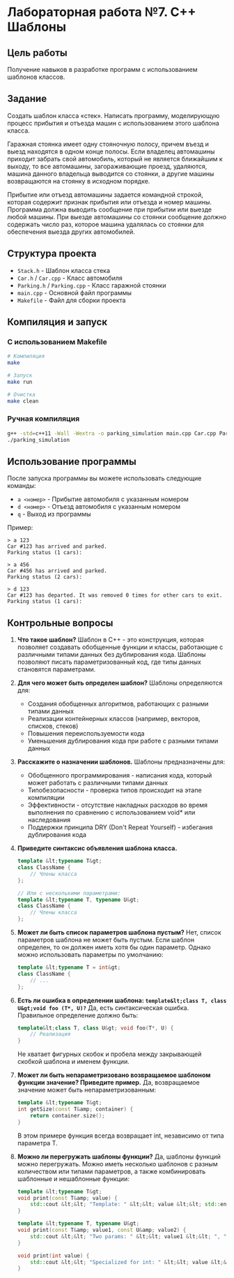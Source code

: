 # Лабораторная работа №7. C++ Шаблоны

## Цель работы
Получение навыков в разработке программ с использованием шаблонов классов.

## Задание
Создать шаблон класса «стек». Написать программу, моделирующую процесс прибытия и отъезда машин с использованием этого шаблона класса.

Гаражная стоянка имеет одну стояночную полосу, причем въезд и выезд находятся в одном конце полосы. Если владелец автомашины приходит забрать свой автомобиль, который не является ближайшим к выходу, то все автомашины, загораживающие проезд, удаляются, машина данного владельца выводится со стоянки, а другие машины возвращаются на стоянку в исходном порядке.

Прибытие или отъезд автомашины задается командной строкой, которая содержит признак прибытия или отъезда и номер машины. Программа должна выводить сообщение при прибытии или выезде любой машины. При выезде автомашины со стоянки сообщение должно содержать число раз, которое машина удалялась со стоянки для обеспечения выезда других автомобилей.

## Структура проекта
- `Stack.h` - Шаблон класса стека
- `Car.h` / `Car.cpp` - Класс автомобиля
- `Parking.h` / `Parking.cpp` - Класс гаражной стоянки
- `main.cpp` - Основной файл программы
- `Makefile` - Файл для сборки проекта

## Компиляция и запуск

### С использованием Makefile
```bash
# Компиляция
make

# Запуск
make run

# Очистка
make clean
```

### Ручная компиляция
```bash
g++ -std=c++11 -Wall -Wextra -o parking_simulation main.cpp Car.cpp Parking.cpp
./parking_simulation
```

## Использование программы
После запуска программы вы можете использовать следующие команды:
- `a <номер>` - Прибытие автомобиля с указанным номером
- `d <номер>` - Отъезд автомобиля с указанным номером
- `q` - Выход из программы

Пример:
```
> a 123
Car #123 has arrived and parked.
Parking status (1 cars):

> a 456
Car #456 has arrived and parked.
Parking status (2 cars):

> d 123
Car #123 has departed. It was removed 0 times for other cars to exit.
Parking status (1 cars):
```

## Контрольные вопросы

1. **Что такое шаблон?**
   Шаблон в C++ - это конструкция, которая позволяет создавать обобщенные функции и классы, работающие с различными типами данных без дублирования кода. Шаблоны позволяют писать параметризованный код, где типы данных становятся параметрами.

2. **Для чего может быть определен шаблон?**
   Шаблоны определяются для:
   - Создания обобщенных алгоритмов, работающих с разными типами данных
   - Реализации контейнерных классов (например, векторов, списков, стеков)
   - Повышения переиспользуемости кода
   - Уменьшения дублирования кода при работе с разными типами данных

3. **Расскажите о назначении шаблонов.**
   Шаблоны предназначены для:
   - Обобщенного программирования - написания кода, который может работать с различными типами данных
   - Типобезопасности - проверка типов происходит на этапе компиляции
   - Эффективности - отсутствие накладных расходов во время выполнения по сравнению с использованием void* или наследования
   - Поддержки принципа DRY (Don't Repeat Yourself) - избегания дублирования кода

4. **Приведите синтаксис объявления шаблона класса.**
   ```cpp
   template &lt;typename T&gt;
   class ClassName {
       // Члены класса
   };
   
   // Или с несколькими параметрами:
   template &lt;typename T, typename U&gt;
   class ClassName {
       // Члены класса
   };
   ```

5. **Может ли быть список параметров шаблона пустым?**
   Нет, список параметров шаблона не может быть пустым. Если шаблон определен, то он должен иметь хотя бы один параметр. Однако можно использовать параметры по умолчанию:
   ```cpp
   template &lt;typename T = int&gt;
   class ClassName {
       // ...
   };
   ```

6. **Есть ли ошибка в определении шаблона: `template&lt;class T, class U&gt;void foo (T*, U)?`**
   Да, есть синтаксическая ошибка. Правильное определение должно быть:
   ```cpp
   template&lt;class T, class U&gt; void foo(T*, U) {
       // Реализация
   }
   ```
   Не хватает фигурных скобок и пробела между закрывающей скобкой шаблона и именем функции.

7. **Может ли быть непараметризовано возвращаемое шаблоном функции значение? Приведите пример.**
   Да, возвращаемое значение может быть непараметризованным:
   ```cpp
   template &lt;typename T&gt;
   int getSize(const T&amp; container) {
       return container.size();
   }
   ```
   В этом примере функция всегда возвращает int, независимо от типа параметра T.

8. **Можно ли перегружать шаблоны функции?**
   Да, шаблоны функций можно перегружать. Можно иметь несколько шаблонов с разным количеством или типами параметров, а также комбинировать шаблонные и нешаблонные функции:
   ```cpp
   template &lt;typename T&gt;
   void print(const T&amp; value) {
       std::cout &lt;&lt; "Template: " &lt;&lt; value &lt;&lt; std::endl;
   }
   
   template &lt;typename T, typename U&gt;
   void print(const T&amp; value1, const U&amp; value2) {
       std::cout &lt;&lt; "Two params: " &lt;&lt; value1 &lt;&lt; ", " &lt;&lt; value2 &lt;&lt; std::endl;
   }
   
   void print(int value) {
       std::cout &lt;&lt; "Specialized for int: " &lt;&lt; value &lt;&lt; std::endl;
   }
   ```